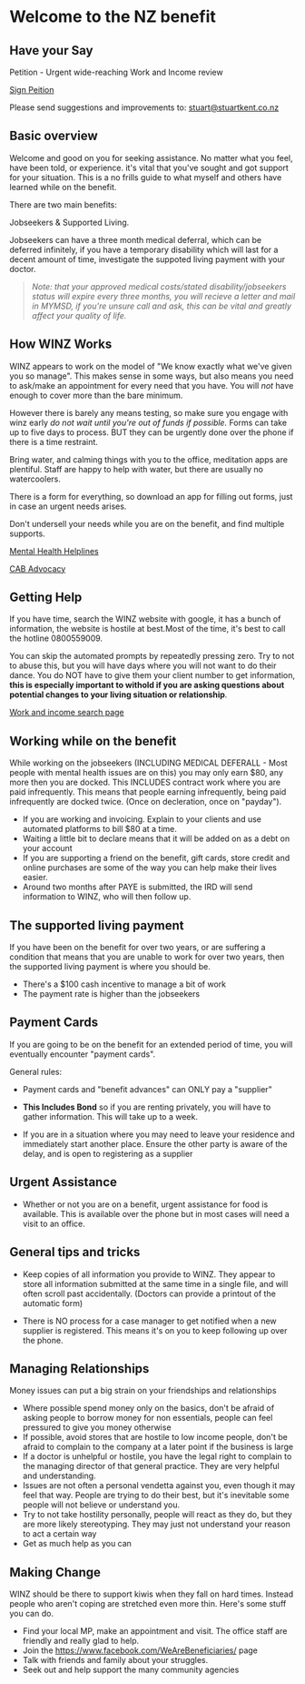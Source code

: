 # Welcome to the NZ benefit



## Have your Say
Petition - Urgent wide-reaching Work and Income review

[Sign Peition
](https://www.parliament.nz/en/pb/petitions/document/PET_76539/petition-of-stuart-kent-that-the-house-of-representatives)

Please send suggestions and improvements to: [stuart@stuartkent.co.nz](Stuart)


## Basic overview 
Welcome and good on you for seeking assistance. No matter what you feel, have been told, or experience. it's vital that you've sought and got support for your situation. This is a no frills guide to what myself and others have learned while on the benefit.


There are two main benefits: 

Jobseekers & Supported Living.

Jobseekers can have a three month medical deferral, which can be deferred infinitely, if you have a temporary disability which will last for a decent amount of time, investigate the suppoted living payment with your doctor.

> *Note: that your approved medical costs/stated disability/jobseekers status will expire every three months, you will recieve a letter and mail in MYMSD, if you're unsure call and ask, this can be vital and greatly affect your quality of life.*
> 

## How WINZ Works
WINZ appears to work on the model of "We know exactly what we've given you so manage". This makes sense in some ways, but also means you need to ask/make an appointment for every need that you have. You will *not* have enough to cover more than the bare minimum. 

However there  is barely any means testing, so make sure you engage with winz early *do not wait until you're out of funds if possible.* Forms can take up to five days to process. BUT they can be urgently done over the phone if there is a time restraint.

Bring water, and calming things with you to the office, meditation apps are plentiful. Staff are happy to help with water, but there are usually no watercoolers. 

There is a form for everything, so download an app for filling out forms, just in case an urgent needs arises. 

Don't undersell your needs while you are on the benefit, and find multiple supports. 


[Mental Health Helplines](https://www.mentalhealth.org.nz/get-help/in-crisis/helplines/)

[CAB Advocacy](www.cab.org.nz/vat/money/ben/Pages/BeneficiaryAdvocacy.aspx)

## Getting Help
If you have time, search the WINZ website with google, it has a bunch of information, the website is hostile at best.Most of the time, it's best to call the hotline 0800559009. 

You can skip the automated prompts by repeatedly pressing zero. Try to not to abuse this, but you will have days where you will not want to do their dance. You do NOT have to give them your client number to get information, **this is especially important to withold if you are asking questions about potential changes to your living situation or relationship**. 


[Work and income search page](https://www.workandincome.govt.nz/search?output=xml_no_dtd&proxystylesheet=workandincome&getfields=description&client=workandincome&site=workandincome&q=&Submit=)


## Working while on the benefit 
While working on the jobseekers (INCLUDING MEDICAL DEFERALL - Most people with mental health issues are on this) you may only earn $80, any more then you are docked. This INCLUDES contract work where you are paid infrequently. This means that people earning infrequently, being paid infrequently are docked twice. (Once on decleration, once on "payday").
* If you are working and invoicing. Explain to your clients and use automated platforms to bill $80 at a time. 
* Waiting a little bit to declare means that it will be added on as a debt on your account
* If you are supporting a friend on the benefit, gift cards, store credit and online purchases are some of the way you can help make their lives easier. 
* Around two months after PAYE is submitted, the IRD will send information to WINZ, who will then follow up. 


## The supported living payment

If you have been on the benefit for over two years, or are suffering a condition that means that you are unable to work for over two years, then the supported living payment is where you should be. 
  
* There's a $100 cash incentive to manage a bit of work
* The payment rate is higher than the jobseekers
  

## Payment Cards

  
If you are going to be on the benefit for an extended period of time, you will eventually encounter "payment cards".

  

General rules:

  

 * Payment cards and "benefit advances" can ONLY pay a "supplier"

 *   **This Includes Bond** so if you are renting privately, you will have to gather information. This will take up to a week.

 * If you are in a situation where you may need to leave your residence and immediately start another place. Ensure the other party is aware of the delay, and is open to registering as a supplier

  

## Urgent Assistance

* Whether or not you are on a benefit, urgent assistance for food is available. This is available over the phone but in most cases will need a visit to an office.

  

## General tips and tricks

  

* Keep copies of all information you provide to WINZ. They appear to store all information submitted at the same time in a single file, and will often scroll past accidentally. (Doctors can provide a printout of the automatic form)

* There is NO process for a case manager to get notified when a new supplier is registered. This means it's on you to keep following up over the phone. 

  
## Managing Relationships

Money issues can put a big strain on your friendships and relationships

* Where possible spend money only on the basics, don't be afraid of asking people to borrow money for non essentials, people can feel pressured to give you money otherwise
* If possible, avoid stores that are hostile to low income people, don't be afraid to complain to the company at a later point if the business is large
* If a doctor is unhelpful or hostile, you have the legal right to complain to the managing director of that general practice. They are very helpful and understanding. 
* Issues are not often a personal vendetta against you, even though it may feel that way. People are trying to do their best, but it's inevitable some people will not believe or understand you. 
* Try to not take hostility personally, people will react as they do, but they are more likely stereotyping. They may just not understand your reason to act a certain way
* Get as much help as you can
  
  
  
  
## Making Change

WINZ should be there to support kiwis when they fall on hard times. Instead people who aren't coping are stretched even more thin. Here's some stuff you can do.

* Find your local MP, make an appointment and visit. The office staff are friendly and really glad to help.
* Join the https://www.facebook.com/WeAreBeneficiaries/ page
* Talk with friends and family about your struggles. 
* Seek out and help support the many community agencies



